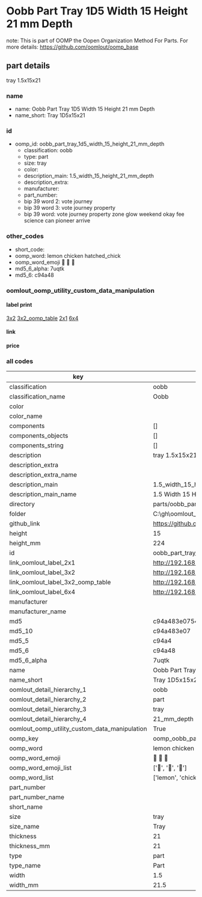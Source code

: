 # Oobb Part Tray 1D5 Width 15 Height 21 mm Depth  

note: This is part of OOMP the Oopen Organization Method For Parts. For more details: https://github.com/oomlout/oomp_base

##  part details
  



tray 1.5x15x21



### name
* name: Oobb Part Tray 1D5 Width 15 Height 21 mm Depth
* name_short: Tray 1D5x15x21 
### id
* oomp_id: oobb_part_tray_1d5_width_15_height_21_mm_depth
  * classification: oobb
  * type: part
  * size: tray
  * color: 
  * description_main: 1.5_width_15_height_21_mm_depth
  * description_extra: 
  * manufacturer: 
  * part_number: 
  * bip 39 word 2: vote journey
  * bip 39 word 3: vote journey property
  * bip 39 word: vote journey property zone glow weekend okay fee science can pioneer arrive

### other_codes
* short_code: 
* oomp_word: lemon chicken hatched_chick
* oomp_word_emoji :lemon: :chicken: :hatched_chick:
* md5_6_alpha: 7uqtk
* md5_6: c94a48






### oomlout_oomp_utility_custom_data_manipulation
#### label print
[3x2](http://192.168.1.245:1112/?label=oomp%207uqtk)
[3x2_oomp_table](http://192.168.1.108:1112/?label=oomp%207uqtk)
[2x1](http://192.168.1.242:1112/?label=oomp%207uqtk)
[6x4](http://192.168.1.55:1112/?label=oomp%207uqtk)    

#### link

                              

#### price







### all codes 
| key | value |  
| --- | --- |  
| classification | oobb |  
| classification_name | Oobb |  
| color |  |  
| color_name |  |  
| components | [] |  
| components_objects | [] |  
| components_string | [] |  
| description | tray 1.5x15x21 |  
| description_extra |  |  
| description_extra_name |  |  
| description_main | 1.5_width_15_height_21_mm_depth |  
| description_main_name | 1.5 Width 15 Height 21 mm Depth |  
| directory | parts/oobb_part_tray_1d5_width_15_height_21_mm_depth |  
| folder | C:\gh\oomlout_oobb_version_4_generated_parts\parts\oobb_part_tray_1d5_width_15_height_21_mm_depth |  
| github_link | https://github.com/oomlout/oomlout_oomp_part_src/tree/main/parts/oobb_part_tray_1d5_width_15_height_21_mm_depth |  
| height | 15 |  
| height_mm | 224 |  
| id | oobb_part_tray_1d5_width_15_height_21_mm_depth |  
| link_oomlout_label_2x1 | http://192.168.1.242:1112/?label=oomp%207uqtk |  
| link_oomlout_label_3x2 | http://192.168.1.245:1112/?label=oomp%207uqtk |  
| link_oomlout_label_3x2_oomp_table | http://192.168.1.108:1112/?label=oomp%207uqtk |  
| link_oomlout_label_6x4 | http://192.168.1.55:1112/?label=oomp%207uqtk |  
| manufacturer |  |  
| manufacturer_name |  |  
| md5 | c94a483e0754933fe431effd58de1faf |  
| md5_10 | c94a483e07 |  
| md5_5 | c94a4 |  
| md5_6 | c94a48 |  
| md5_6_alpha | 7uqtk |  
| name | Oobb Part Tray 1D5 Width 15 Height 21 mm Depth |  
| name_short | Tray 1D5x15x21  |  
| oomlout_detail_hierarchy_1 | oobb |  
| oomlout_detail_hierarchy_2 | part |  
| oomlout_detail_hierarchy_3 | tray |  
| oomlout_detail_hierarchy_4 | 21_mm_depth |  
| oomlout_oomp_utility_custom_data_manipulation | True |  
| oomp_key | oomp_oobb_part_tray_1d5_width_15_height_21_mm_depth |  
| oomp_word | lemon chicken hatched_chick |  
| oomp_word_emoji | :lemon: :chicken: :hatched_chick: |  
| oomp_word_emoji_list | [':lemon:', ':chicken:', ':hatched_chick:'] |  
| oomp_word_list | ['lemon', 'chicken', 'hatched_chick'] |  
| part_number |  |  
| part_number_name |  |  
| short_name |  |  
| size | tray |  
| size_name | Tray |  
| thickness | 21 |  
| thickness_mm | 21 |  
| type | part |  
| type_name | Part |  
| width | 1.5 |  
| width_mm | 21.5 |  
